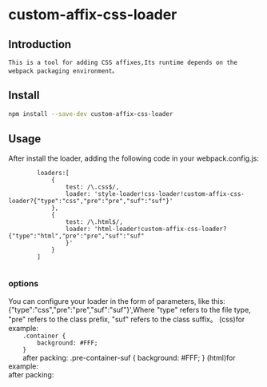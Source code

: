 <div align="left">

  <h1>custom-affix-css-loader</h1>

</div>
<h2 align="left">Introduction</h2>

    This is a tool for adding CSS affixes,Its runtime depends on the webpack packaging environment。

<h2 align="left">Install</h2>

```bash
npm install --save-dev custom-affix-css-loader
```

<h2 align="left">Usage</h2>
    After install the loader, adding the following code in your webpack.config.js:<br>
    <code>  
        loaders:[  
            {   
                test: /\.css$/,  
                loader: 'style-loader!css-loader!custom-affix-css-loader?{"type":"css","pre":"pre","suf":"suf"}'  
            },  
            {   
                test: /\.html$/,  
                loader: 'html-loader!custom-affix-css-loader?{"type":"html","pre":"pre","suf":"suf"  
                }'  
            }  
        ]  
    </code>
<h3 align="left">options</h3>
    You can configure your loader in the form of parameters, like this:
    {"type":"css","pre":"pre","suf":"suf"}',Where "type" refers to the file type, "pre" refers to the class prefix, "suf" refers to the class suffix。
    (css)for example:
    <code>
    .container {
        background: #FFF;
    }
    </code>
    after packing:
    .pre-container-suf {
        background: #FFF;
    }
    (html)for example:
    <div class="container"></div>
    after packing:
    <div class="pre-container-suf"></div>

